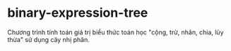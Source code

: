 # binary-expression-tree
Chương trình tính toán giá trị biểu thức toán học "cộng, trừ, nhân, chia, lũy thừa" sử dụng cây nhị phân.
